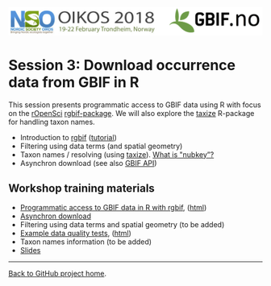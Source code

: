![](../demo_data/NSO_2018_GBIF_NO.png "NSO 2018")


# Session 3: Download occurrence data from GBIF in R

This session presents programmatic access to GBIF data using R with focus on the [rOpenSci](https://ropensci.org/) [rgbif-package](https://github.com/ropensci/rgbif). We will also explore the [taxize](https://ropensci.org/tutorials/taxize_tutorial/) R-package for handling taxon names.

* Introduction to [rgbif](https://github.com/ropensci/rgbif) ([tutorial](https://ropensci.org/tutorials/rgbif_tutorial/))
* Filtering using data terms (and spatial geometry)
* Taxon names / resolving (using [taxize](https://ropensci.org/tutorials/taxize_tutorial/)). [What is "nubkey”?](http://gbif.blogspot.no/search?q=names&max-results=20&by-date=true)
* Asynchron download (see also [GBIF API](https://www.gbif.org/developer/summary))

## Workshop training materials

 * [Programmatic access to GBIF data in R with rgbif](gbif_demo.Rmd), ([html](gbif_demo.html))
 * [Asynchron download](3.x_async_download_gbif.Rmd)
 * Filtering using data terms and spatial geometry (to be added)
 * [Example data quality tests](data_quality.Rmd), ([html](data_quality.html))
 * Taxon names information (to be added)
 * [Slides](./slides)
 


***

[Back to GitHub project home](https://github.com/GBIF-Europe/nordic_oikos_2018_r).
